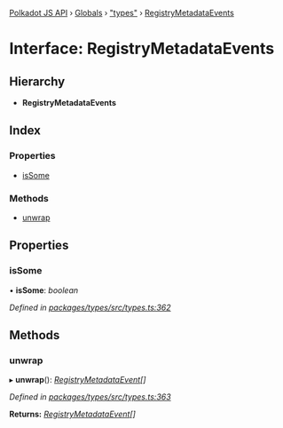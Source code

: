[Polkadot JS API](../README.md) › [Globals](../globals.md) › ["types"](../modules/_types_.md) › [RegistryMetadataEvents](_types_.registrymetadataevents.md)

# Interface: RegistryMetadataEvents

## Hierarchy

* **RegistryMetadataEvents**

## Index

### Properties

* [isSome](_types_.registrymetadataevents.md#issome)

### Methods

* [unwrap](_types_.registrymetadataevents.md#unwrap)

## Properties

###  isSome

• **isSome**: *boolean*

*Defined in [packages/types/src/types.ts:362](https://github.com/polkadot-js/api/blob/204cf6769d/packages/types/src/types.ts#L362)*

## Methods

###  unwrap

▸ **unwrap**(): *[RegistryMetadataEvent](_types_.registrymetadataevent.md)[]*

*Defined in [packages/types/src/types.ts:363](https://github.com/polkadot-js/api/blob/204cf6769d/packages/types/src/types.ts#L363)*

**Returns:** *[RegistryMetadataEvent](_types_.registrymetadataevent.md)[]*
